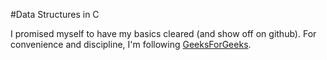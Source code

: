 #Data Structures in C

I promised myself to have my basics cleared (and show off on github).
For convenience and discipline, I'm following [GeeksForGeeks](http://www.geeksforgeeks.org).

